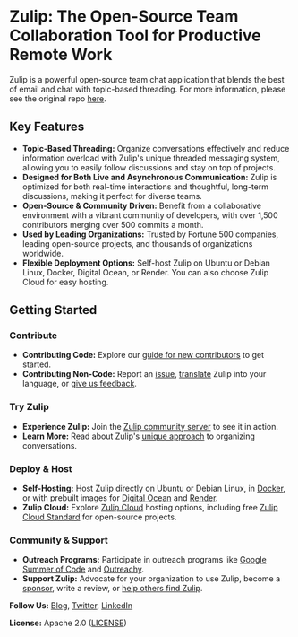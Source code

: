 # Zulip: The Open-Source Team Collaboration Tool for Productive Remote Work

Zulip is a powerful open-source team chat application that blends the best of email and chat with topic-based threading.  For more information, please see the original repo [here](https://github.com/zulip/zulip).

## Key Features

*   **Topic-Based Threading:**  Organize conversations effectively and reduce information overload with Zulip's unique threaded messaging system, allowing you to easily follow discussions and stay on top of projects.
*   **Designed for Both Live and Asynchronous Communication:** Zulip is optimized for both real-time interactions and thoughtful, long-term discussions, making it perfect for diverse teams.
*   **Open-Source & Community Driven:** Benefit from a collaborative environment with a vibrant community of developers, with over 1,500 contributors merging over 500 commits a month.
*   **Used by Leading Organizations:** Trusted by Fortune 500 companies, leading open-source projects, and thousands of organizations worldwide.
*   **Flexible Deployment Options:** Self-host Zulip on Ubuntu or Debian Linux, Docker, Digital Ocean, or Render. You can also choose Zulip Cloud for easy hosting.

## Getting Started

### Contribute
*   **Contributing Code:** Explore our [guide for new contributors](https://zulip.readthedocs.io/en/latest/contributing/contributing.html) to get started.
*   **Contributing Non-Code:** Report an [issue](https://zulip.readthedocs.io/en/latest/contributing/contributing.html#reporting-issues), [translate](https://zulip.readthedocs.io/en/latest/translating/translating.html) Zulip into your language, or [give us feedback](https://zulip.readthedocs.io/en/latest/contributing/suggesting-features.html).

### Try Zulip
*   **Experience Zulip:** Join the [Zulip community server](https://zulip.com/development-community/) to see it in action.
*   **Learn More:** Read about Zulip's [unique approach](https://zulip.com/why-zulip/) to organizing conversations.

### Deploy & Host
*   **Self-Hosting:**  Host Zulip directly on Ubuntu or Debian Linux, in [Docker](https://github.com/zulip/docker-zulip), or with prebuilt images for [Digital Ocean](https://marketplace.digitalocean.com/apps/zulip) and [Render](https://render.com/docs/deploy-zulip).
*   **Zulip Cloud:** Explore [Zulip Cloud](https://zulip.com/plans/) hosting options, including free [Zulip Cloud Standard](https://zulip.com/plans/) for open-source projects.

### Community & Support
*   **Outreach Programs:** Participate in outreach programs like [Google Summer of Code](https://developers.google.com/open-source/gsoc/) and [Outreachy](https://www.outreachy.org/).
*   **Support Zulip:** Advocate for your organization to use Zulip, become a [sponsor](https://github.com/sponsors/zulip), write a review, or [help others find Zulip](https://zulip.readthedocs.io/en/latest/contributing/contributing.html#help-others-find-zulip).

**Follow Us:** [Blog](https://blog.zulip.org/), [Twitter](https://twitter.com/zulip), [LinkedIn](https://www.linkedin.com/company/zulip-project/)

**License:** Apache 2.0 ([LICENSE](https://github.com/zulip/zulip/blob/main/LICENSE))